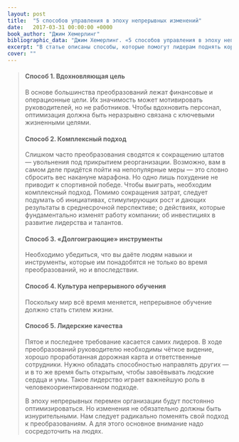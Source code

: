 ```yaml
---
layout: post
title:  "5 способов управления в эпоху непрерывных изменений"
date:   2017-03-31 00:00:00 +0000
book_author: "Джим Хемерлинг"
bibliographic_data: "Джим Хемерлинг. «5 способов управления в эпоху непрерывных изменений». Ж. «Деловое совершенство», №3, 2017 г., стр. 58-60"
excerpt: "В статье описаны способы, которые помогут лидерам поднять корпоративный дух и эффективно управлять компанией во времена перемен."
cover: ""
---
```


> #### Способ 1. Вдохновляющая цель
>
> В основе большинства преобразований лежат финансовые и операционные цели. Их значимость может мотивировать руководителей, но не работников. Чтобы вдохновить персонал, оптимизация должна быть неразрывно связана с ключевыми жизненными целями.
>
> #### Способ 2. Комплексный подход
>
> Слишком часто преобразования сводятся к сокращению штатов — увольнения под прикрытием реорганизации. Возможно, вам в самом деле придётся пойти на непопулярные меры — это словно сбросить вес накануне марафона. Но одно лишь похудение не приводит к спортивной победе. Чтобы выиграть, необходим комплексный подход. Помимо сокращения затрат, следует подумать об инициативах, стимулирующих рост и дающих результаты в среднесрочной перспективе; о действиях, которые фундаментально изменят работу компании; об инвестициях в развитие лидерства и талантов.
>
> #### Способ 3. «Долгоиграющие» инструменты
>
> Необходимо убедиться, что вы даёте людям навыки и инструменты, которые им понадобятся не только во время преобразований, но и впоследствии.
>
> #### Способ 4. Культура непрерывного обучения
>
> Поскольку мир всё время меняется, непрерывное обучение должно стать стилем жизни.
>
> #### Способ 5. Лидерские качества
>
> Пятое и последнее требование касается самих лидеров. В ходе преобразований руководителю необходимы чёткое видение, хорошо проработанная дорожная карта и ответственные сотрудники. Нужно обладать способностью направлять других — и в то же время быть открытым, чтобы завоёвывать людские сердца и умы. Такое лидерство играет важнейшую роль в человекоориентированном подходе.
>
> В эпоху непрерывных перемен организации будут постоянно оптимизироваться. Но изменения не обязательно должны быть изнурительными. Нам следует радикально поменять свой подход к преобразованиям. А для этого основное внимание надо сосредоточить на людях.

